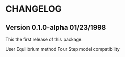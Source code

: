 # CHANGELOG

## Version 0.1.0-alpha 01/23/1998
This the first release of this package.

User Equilibrium method
Four Step model compatibility